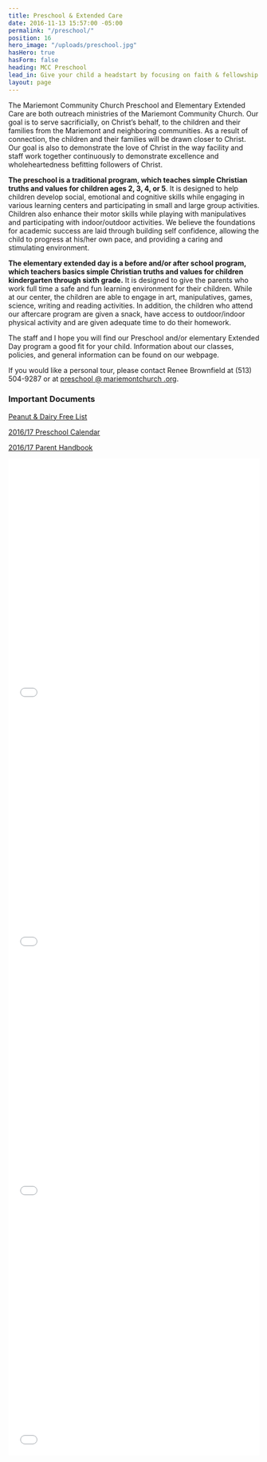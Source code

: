 ```yaml
---
title: Preschool & Extended Care
date: 2016-11-13 15:57:00 -05:00
permalink: "/preschool/"
position: 16
hero_image: "/uploads/preschool.jpg"
hasHero: true
hasForm: false
heading: MCC Preschool
lead_in: Give your child a headstart by focusing on faith & fellowship.
layout: page
---
```


The Mariemont Community Church Preschool and Elementary Extended Care are both outreach ministries of the Mariemont Community Church.  Our goal is to serve sacrificially, on Christ’s behalf, to the children and their families from the Mariemont and neighboring communities. As a result of connection, the children and their families will be drawn closer to Christ. Our goal is also to demonstrate the love of Christ in the way facility and staff work together continuously to demonstrate excellence and wholeheartedness befitting followers of Christ.

**The preschool is a traditional program, which teaches simple Christian truths and values for children ages 2, 3, 4, or 5**. It is designed to help children develop social, emotional and cognitive skills while engaging in various learning centers and participating in small and large group activities.  Children also enhance their motor skills while playing with manipulatives and participating with indoor/outdoor activities.  We believe the foundations for academic success are laid through building self confidence, allowing the child to progress at his/her own pace, and providing a caring and stimulating environment.

**The elementary extended day is a before and/or after school program, which teachers basics simple Christian truths and values for children kindergarten through sixth grade.** It is designed to give the parents who work full time a safe and fun learning environment for their children.  While at our center, the children are able to engage in art, manipulatives, games, science, writing and reading activities.  In addition, the children who attend our aftercare program are given a snack, have access to outdoor/indoor physical activity and are given adequate time to do their homework.

The staff and I hope you will find our Preschool and/or elementary Extended Day program a good fit for your child.  Information about our classes, policies, and general information can be found on our webpage.

If you would like a personal tour, please contact Renee Brownfield at (513) 504-9287 or at [preschool @ mariemontchurch .org](mailto:preschool@mariemontchurch.org).

### Important Documents

[Peanut & Dairy Free List](http://mariemontchurch.org/wp-content/uploads/2012/11/dairy-peanut-free-list.docx)

[2016/17 Preschool Calendar](http://mariemontchurch.org/wp-content/uploads/2012/11/2016-17-preschool-calendar.rtf)

[2016/17 Parent Handbook](http://mariemontchurch.org/wp-content/uploads/2012/11/2016-17-Preschool-Parent-Handbook.rtf)

<iframe src="//docs.google.com/viewer?url=http%3A%2F%2Fmariemontchurch.org%2Fwp-content%2Fuploads%2F2012%2F11%2F2016-17-Preschool-Registration-form.docx&hl=en_US&embedded=true" class="gde-frame" style="width:100%; height:500px; border: none;" scrolling="no"></iframe>

<iframe src="//docs.google.com/viewer?url=http%3A%2F%2Fmariemontchurch.org%2Fwp-content%2Fuploads%2F2012%2F11%2F2016-17-Preschool-and-Extended-Care-Class-information.doc&amp;hl=en_US&amp;embedded=true" class="gde-frame" style="width:100%; height:500px; border: none;" scrolling="no"></iframe>

<iframe src="//docs.google.com/viewer?url=http%3A%2F%2Fmariemontchurch.org%2Fwp-content%2Fuploads%2F2012%2F11%2F2016-17-Extended-Care-Registration-form.docx&amp;hl=en_US&amp;embedded=true" class="gde-frame" style="width:100%; height:500px; border: none;" scrolling="no"></iframe>

<iframe src="//docs.google.com/viewer?url=http%3A%2F%2Fmariemontchurch.org%2Fwp-content%2Fuploads%2F2012%2F11%2F2016-17-Extended-Care-Parent-Handbook.docx&amp;hl=en_US&amp;embedded=true" class="gde-frame" style="width:100%; height:500px; border: none;" scrolling="no"></iframe>
